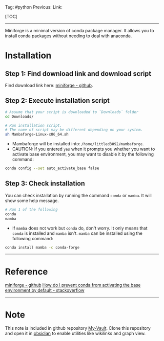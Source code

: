Tag: #python 
Previous: 
Link: 

[TOC]

---

Miniforge is a minimal version of conda package manager. It allows you to install conda packages without needing to deal with anaconda.

# Installation

## Step 1: Find download link and download script

Find download link here: [miniforge - github](https://github.com/conda-forge/miniforge).

## Step 2: Execute installation script

```bash
# Assume that your script is downloaded to `Downloads` folder
cd Downloads/

# Run installation script. 
# The name of script may be different depending on your system.
sh Mambaforge-Linux-x86_64.sh
```

- Mambaforge will be installed into: `/home/littled3092/mambaforge`.
- CAUTION: If you entered `yes` when it prompts you whether you want to activate base environment, you may want to disable it by the following command:

```bash
conda config --set auto_activate_base false
```


## Step 3: Check installation

You can check installation by running the command `conda` or `mamba`. It will show some help message.

```bash
# Run 1 of the following
conda
mamba
```

- If `mamba` does not work but `conda` do, don't worry. It only means that `conda` is installed and `mamba` isn't. `mamba` can be installed using the following command:

```bash
conda install mamba -c conda-forge
```

---

# Reference

[miniforge - github](https://github.com/conda-forge/miniforge)
[How do I prevent conda from activating the base environment by default - stackoverflow](https://stackoverflow.com/questions/54429210/how-do-i-prevent-conda-from-activating-the-base-environment-by-default)

---

# Note

This note is included in github repository [My-Vault](https://github.com/LittleD3092/My-Vault.git). Clone this repository and open it in [obsidian](https://obsidian.md/) to enable utilities like wikilinks and graph view.